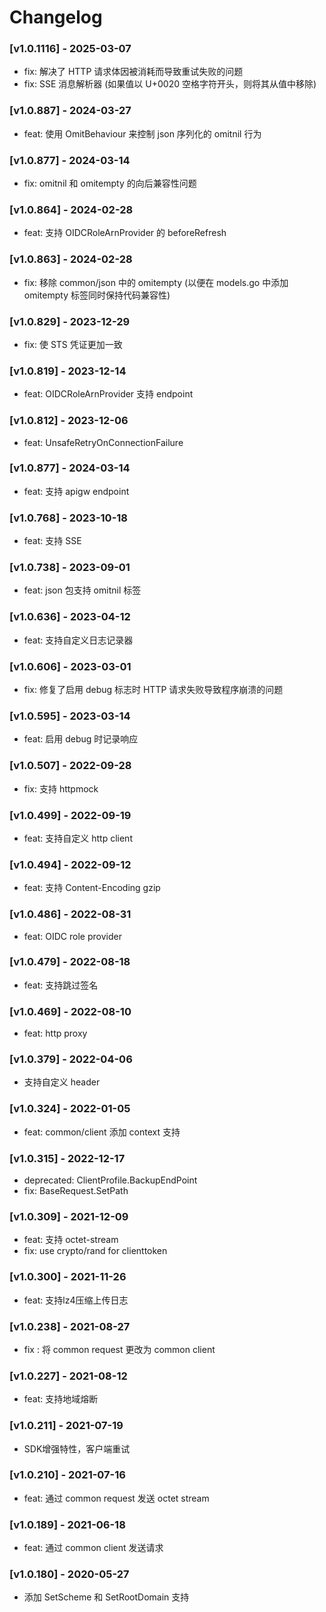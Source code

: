 # Changelog

### [v1.0.1116] - 2025-03-07
- fix: 解决了 HTTP 请求体因被消耗而导致重试失败的问题
- fix: SSE 消息解析器 (如果值以 U+0020 空格字符开头，则将其从值中移除)

### [v1.0.887] - 2024-03-27
- feat: 使用 OmitBehaviour 来控制 json 序列化的 omitnil 行为

### [v1.0.877] - 2024-03-14
- fix: omitnil 和 omitempty 的向后兼容性问题

### [v1.0.864] - 2024-02-28
- feat: 支持 OIDCRoleArnProvider 的 beforeRefresh

### [v1.0.863] - 2024-02-28
- fix: 移除 common/json 中的 omitempty (以便在 models.go 中添加 omitempty 标签同时保持代码兼容性)

### [v1.0.829] - 2023-12-29
- fix: 使 STS 凭证更加一致

### [v1.0.819] - 2023-12-14
- feat: OIDCRoleArnProvider 支持 endpoint

### [v1.0.812] - 2023-12-06
- feat: UnsafeRetryOnConnectionFailure

### [v1.0.877] - 2024-03-14
- feat: 支持 apigw endpoint

### [v1.0.768] - 2023-10-18
- feat: 支持 SSE

### [v1.0.738] - 2023-09-01
- feat: json 包支持 omitnil 标签

### [v1.0.636] - 2023-04-12
- feat: 支持自定义日志记录器

### [v1.0.606] - 2023-03-01
- fix: 修复了启用 debug 标志时 HTTP 请求失败导致程序崩溃的问题

### [v1.0.595] - 2023-03-14
- feat: 启用 debug 时记录响应

### [v1.0.507] - 2022-09-28
- fix: 支持 httpmock

### [v1.0.499] - 2022-09-19
- feat: 支持自定义 http client

### [v1.0.494] - 2022-09-12
- feat: 支持 Content-Encoding gzip

### [v1.0.486] - 2022-08-31
- feat: OIDC role provider

### [v1.0.479] - 2022-08-18
- feat: 支持跳过签名

### [v1.0.469] - 2022-08-10
- feat: http proxy

### [v1.0.379] - 2022-04-06
- 支持自定义 header

### [v1.0.324] - 2022-01-05
- feat: common/client 添加 context 支持

### [v1.0.315] - 2022-12-17
- deprecated: ClientProfile.BackupEndPoint 
- fix: BaseRequest.SetPath

### [v1.0.309] - 2021-12-09
- feat: 支持 octet-stream
- fix: use crypto/rand for clienttoken

### [v1.0.300] - 2021-11-26
- feat: 支持lz4压缩上传日志

### [v1.0.238] - 2021-08-27
- fix : 将 common request 更改为 common client

### [v1.0.227] - 2021-08-12
- feat: 支持地域熔断

### [v1.0.211] - 2021-07-19
- SDK增强特性，客户端重试

### [v1.0.210] - 2021-07-16
- feat: 通过 common request 发送 octet stream

### [v1.0.189] - 2021-06-18
- feat: 通过 common client 发送请求

### [v1.0.180] - 2020-05-27
- 添加 SetScheme 和 SetRootDomain 支持
